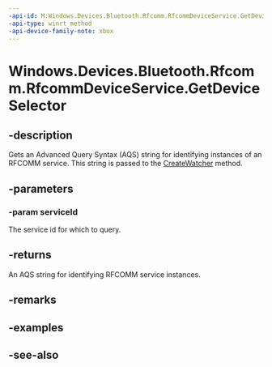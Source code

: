 ```yaml
---
-api-id: M:Windows.Devices.Bluetooth.Rfcomm.RfcommDeviceService.GetDeviceSelector(Windows.Devices.Bluetooth.Rfcomm.RfcommServiceId)
-api-type: winrt method
-api-device-family-note: xbox
---
```


<!-- Method syntax
public string GetDeviceSelector(Windows.Devices.Bluetooth.Rfcomm.RfcommServiceId serviceId)
-->

# Windows.Devices.Bluetooth.Rfcomm.RfcommDeviceService.GetDeviceSelector

## -description
Gets an Advanced Query Syntax (AQS) string for identifying instances of an RFCOMM service. This string is passed to the [CreateWatcher](../windows.devices.enumeration/deviceinformation_createwatcher.md) method.

## -parameters
### -param serviceId
The service id for which to query.

## -returns
An AQS string for identifying RFCOMM service instances.

## -remarks

## -examples

## -see-also
